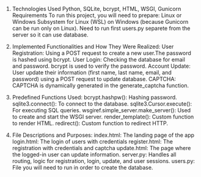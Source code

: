 1. Technologies Used
Python, SQLite, bcrypt, HTML, WSGI, Gunicorn
Requirements
To run this project, you will need to prepare:
Linux or Windows Subsystem for Linux (WSL) on Windows (because Gunicorn can be run only on Linux).
Need to run first users.py separete from the server so it can use database.

2. Implemented Functionalities and How They Were Realized:
User Registration:
Using a POST request to create a new user.The password is hashed using bcrypt.
User Login:
Checking the database for email and password. bcrypt is used to verify the password.
Account Update:
User update their information (first name, last name, email, and password) using a POST request to update database.
CAPTCHA:
CAPTCHA is dynamically generated in the generate_captcha function.

3. Predefined Functions Used:
bcrypt.hashpw(): Hashing password.
sqlite3.connect(): To connect to the database.
sqlite3.Cursor.execute(): For executing SQL queries.
wsgiref.simple_server.make_server(): Used to create and start the WSGI server.
render_template(): Custom function to render HTML.
redirect(): Custom function to redirect HTTP.

4. File Descriptions and Purposes:
index.html: The landing page of the app
login.html: The login of users with credentials
register.html: The registration with credentials and captcha
update.html: The page where the logged-in user can update information.
server.py: Handles all routing, logic for registration, login, update, and user sessions.
users.py: File you will need to run in order to create the database. 
